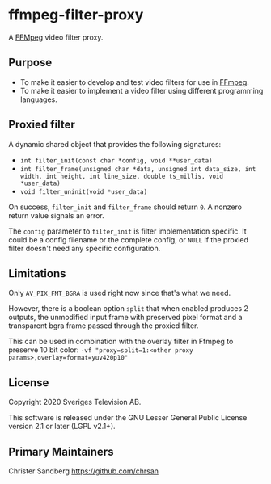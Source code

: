 # ffmpeg-filter-proxy

A [FFMpeg][1] video filter proxy.

## Purpose

- To make it easier to develop and test video filters for use in [FFmpeg][1].
- To make it easier to implement a video filter using different programming
  languages.

## Proxied filter

A dynamic shared object that provides the following signatures:

- `int filter_init(const char *config, void **user_data)`
- `int filter_frame(unsigned char *data, unsigned int data_size, int width, int height, int line_size, double ts_millis, void *user_data)`
- `void filter_uninit(void *user_data)`

On success, `filter_init` and `filter_frame` should return `0`.
A nonzero return value signals an error.

The `config` parameter to `filter_init` is filter implementation specific.
It could be a config filename or the complete config, or `NULL` if the proxied
filter doesn't need any specific configuration.

## Limitations

Only `AV_PIX_FMT_BGRA` is used right now since that's what we need.

However, there is a boolean option `split` that when enabled produces 2 outputs, 
the unmodified input frame with preserved pixel format and a transparent bgra frame passed through the proxied filter.

This can be used in combination with the overlay filter in Ffmpeg to preserve 10 bit color: 
`-vf "proxy=split=1:<other proxy params>,overlay=format=yuv420p10"`

## License

Copyright 2020 Sveriges Television AB.

This software is released under the GNU Lesser General Public License
version 2.1 or later (LGPL v2.1+).

## Primary Maintainers

Christer Sandberg <https://github.com/chrsan>

[1]: https://www.ffmpeg.org
